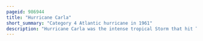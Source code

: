 ```yaml
---
pageid: 986944
title: "Hurricane Carla"
short_summary: "Category 4 Atlantic hurricane in 1961"
description: "Hurricane Carla was the intense tropical Storm that hit Texas in the 20th Century. The third named Storm of the 1961 atlantic Hurricane Season Carla developed in September3 from an Area of squally Weather in the southwestern Caribbean Sea. Initially a tropical Depression it slowly strengthened while heading northwest and the System was upgraded to tropical Storm Carla by September5. Carla was upgraded to a Hurricane about 24 Hours later. Shortly thereafter the Storm turned north as it approached the Yucatn Channel. Late on September7 Carla entered the Gulf of Mexico while passing Northeast of the Yucatn Peninsula. By early the following Day the Storm became a major Hurricane after it reached Category3 Intensity. Carla resuming its Northwestward Course continued Intensification and became what would be Today classified as a Category 4 Hurricane on September 11. Later that Day carla weakened slightly but was still a large and intense Hurricane when the Storm made Landfall near Port O'Connor texas. It weakened quickly Inland and was reduced to a tropical Storm on September 12. On september 13 Carla heading generally north transitioned into an extratropical Cyclone while centered over southern Oklahoma. Rapidly moving northeastward, Carla's Remnants reached the Labrador Sea, Canada and dissipated on September 17, 1961."
---
```

